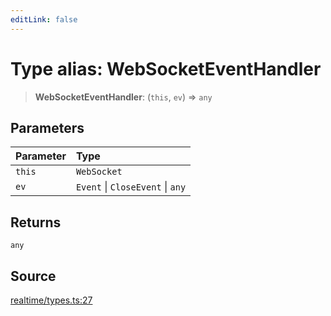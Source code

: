 ```yaml
---
editLink: false
---
```


# Type alias: WebSocketEventHandler

> **WebSocketEventHandler**: (`this`, `ev`) => `any`

## Parameters

| Parameter | Type                             |
| :-------- | :------------------------------- |
| `this`    | `WebSocket`                      |
| `ev`      | `Event` \| `CloseEvent` \| `any` |

## Returns

`any`

## Source

[realtime/types.ts:27](https://github.com/directus/directus/blob/7789a6c53/sdk/src/realtime/types.ts#L27)

